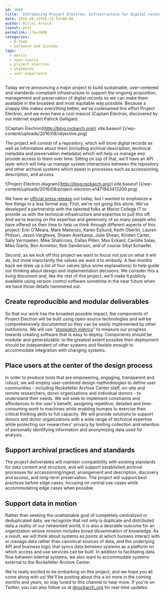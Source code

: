 ```yaml
---
id: 1600
title: 'Introducing Project Electron: infrastructure for digital records'
date: 2016-08-23T05:13:53+00:00
author: Hillel Arnold
layout: post
permalink: /?p=1600
categories:
  - D-Team
  - Software and Systems
tags:
  - marist
  - open source
  - project electron
  - standards
  - user experience
---
```

Today we're announcing a major project to build sustainable, user-centered and standards-compliant infrastructure to support the ongoing acquisition, management and preservation of digital records so we can make them available in the broadest and most equitable way possible. Because a snappy title makes everything better, we've codenamed this effort Project Electron, and we even have a cool mascot (Captain Electron, discovered by our internet expert Patrick Galligan):<!--more-->

![Captain Electron](http://blog.rockarch.org{{ site.baseurl }}/wp-content/uploads/2016/08/objective.png)

The project will consist of a repository, which will store digital records as well as information about them (including archival description, technical metadata and preservation metadata) which will help us manage and provide access to them over time. Sitting on top of that, we'll have an API layer which will help us manage system interactions between the repository and other archival systems which assist in processes such as accessioning, description, and access.

![Project Electron diagram](http://blog.rockarch.org{{ site.baseurl }}/wp-content/uploads/2016/08/project-electron-e1471943413200.png)

We have an [official press release](http://www.rockarch.org/programs/digital/marist.php) out today, but I wanted to emphasize a few things in a less formal way. First, we're not going this alone. We've developed a partnership with the talented folks at Marist College IT to provide us with the technical infrastructure and expertise to pull this off. And we're leaning on the expertise and generosity of so many people who have offered us their time to help us think through different aspects of this project: Erin O'Meara, Mark Matienzo, Karen Estlund, Keith Oberlin, Lauren Philson, Jason Varghese, Shawn Averkamp, Julie Shean, Kirsten Carter, Sally Vermaaten, Mike Shallcross, Dallas Pillen, Max Eckard, Camille Salas, Mike Giarlo, Ben Armintor, Rob Sanderson, and of course Sibyl Schaefer.

Second, as we kick off this project we want to focus not just on what it will do, but more importantly the values we want it to embody. A few months back we drew up a list of four values (plus some explanations) to help guide our thinking about design and implementation decisions. We consider this a living document and, like the rest of this project, we'll make it publicly available using version control software sometime in the near future when we have those details hammered out.

## Create reproducible and modular deliverables

So that our work has the broadest possible impact, the components of Project Electron will be built using open-source technologies and will be comprehensively documented so they can be easily implemented by other institutions. We will use "[stopwatch metrics](http://journal.code4lib.org/articles/11148)" to measure our progress towards creating software that is easy to deploy. Components should be modular and generalizable; to the greatest extent possible their deployment should be independent of other systems and flexible enough to accommodate integration with changing systems.

## Place users at the center of the design process

In order to produce tools that are empowering, engaging, transparent and robust, we will employ user-centered design methodologies to define user communities - including Rockefeller Archive Center staff, on-site and remote researchers, donor organizations and individual donors - to understand their needs. We will seek to implement constraints and affordances to the user's benefit, assigning repetitive, detailed and time-consuming work to machines while enabling humans to exercise their critical thinking skills to full capacity. We will provide solutions to support donors and donor organizations with a wide range of technical expertise while protecting our researchers' privacy by limiting collection and retention of personally identifying information and anonymizing data used for analysis.

## Support archival practices and standards

The project deliverables will maintain compatibility with existing standards for data content and structure, and will support established archival processes for accessioning/ingest, arrangement and description, discovery and access, and long-term preservation. The project will support best practices before edge cases, focusing on central use cases while accommodating edge cases when possible.

## Support data in motion

Rather than seeking the unattainable goal of completely centralized or deduplicated data, we recognize that not only is duplicate and distributed data a reality of our networked world, it is also a desirable outcome for an organization whose mission includes broad dissemination of knowledge. As a result, we will think about systems as points at which humans interact with or manage data rather than canonical sources of data, and the underlying API and business logic that syncs data between systems as a platform on which access and use services can be built. In addition to facilitating data flow between internal systems, we also want to accommodate systems external to the Rockefeller Archive Center.

We're really excited to be embarking on this project, and we hope you all come along with us! We'll be posting about this a lot more in the coming months and years, so stay tuned to this channel to hear more. If you're on Twitter, you can also follow us at [@rockarch_org](https://twitter.com/rockarch_org) for real-time updates.
